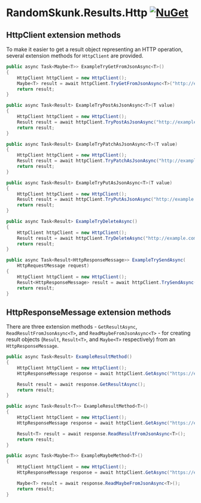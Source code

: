# RandomSkunk.Results.Http [![NuGet](https://img.shields.io/nuget/vpre/RandomSkunk.Results.Http.svg)](https://www.nuget.org/packages/RandomSkunk.Results.Http)

## HttpClient extension methods

To make it easier to get a result object representing an HTTP operation, several extension methods for `HttpClient` are provided.

```c#
public async Task<Maybe<T>> ExampleTryGetFromJsonAsync<T>()
{
    HttpClient httpClient = new HttpClient();
    Maybe<T> result = await httpClient.TryGetFromJsonAsync<T>("http://example.com");
    return result;
}

public async Task<Result> ExampleTryPostAsJsonAsync<T>(T value)
{
    HttpClient httpClient = new HttpClient();
    Result result = await httpClient.TryPostAsJsonAsync("http://example.com", value);
    return result;
}

public async Task<Result> ExampleTryPatchAsJsonAsync<T>(T value)
{
    HttpClient httpClient = new HttpClient();
    Result result = await httpClient.TryPatchAsJsonAsync("http://example.com", value);
    return result;
}

public async Task<Result> ExampleTryPutAsJsonAsync<T>(T value)
{
    HttpClient httpClient = new HttpClient();
    Result result = await httpClient.TryPutAsJsonAsync("http://example.com", value);
    return result;
}

public async Task<Result> ExampleTryDeleteAsync()
{
    HttpClient httpClient = new HttpClient();
    Result result = await httpClient.TryDeleteAsync("http://example.com");
    return result;
}

public async Task<Result<HttpResponseMessage>> ExampleTrySendAsync(
    HttpRequestMessage request)
{
    HttpClient httpClient = new HttpClient();
    Result<HttpResponseMessage> result = await httpClient.TrySendAsync(request);
    return result;
}
```

## HttpResponseMessage extension methods

There are three extension methods - `GetResultAsync`, `ReadResultFromJsonAsync<T>`, and `ReadMaybeFromJsonAsync<T>` - for creating result objects (`Result`, `Result<T>`, and `Maybe<T>` respectively) from an `HttpResponseMessage`.

```c#
public async Task<Result> ExampleResultMethod()
{
    HttpClient httpClient = new HttpClient();
    HttpResponseMessage response = await httpClient.GetAsync("https://example.com");

    Result result = await response.GetResultAsync();
    return result;
}

public async Task<Result<T>> ExampleResultMethod<T>()
{
    HttpClient httpClient = new HttpClient();
    HttpResponseMessage response = await httpClient.GetAsync("https://example.com");

    Result<T> result = await response.ReadResultFromJsonAsync<T>();
    return result;
}

public async Task<Maybe<T>> ExampleMaybeMethod<T>()
{
    HttpClient httpClient = new HttpClient();
    HttpResponseMessage response = await httpClient.GetAsync("https://example.com");

    Maybe<T> result = await response.ReadMaybeFromJsonAsync<T>();
    return result;
}
```
